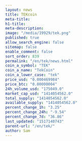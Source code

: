 ```yaml
---
layout: news
title: TEKcoin
meta-title: 
h1-title: 
meta-description: 
image: "/media/19929/tek.png"
published: true
allow_search_engine: false
sitemap: false
enable_comment: false
sort_order: 839
permalink: "/en/tek/news.html"
coin_a_symbol: "TEK"
coin_a_name: "TekCoin"
coin_a_lower_case: "tek"
price_usd: "0.000469984"
price_btc: "0.00000004"
24h_volume_usd: "175049.0"
market_cap_usd: "1414054562.0"
total_supply: "1414054562.0"
available_supply: "1414054562.0"
percent_change_1h: "3.25"
percent_change_24h: "-9.54"
percent_change_7d: "36.86"
last_updated: "1517140743"
parent-url: "/en/tek/"
author: Sam
---
```



